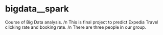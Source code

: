# bigdata__spark
Course of Big Data analysis.  /n
This is final project to predict Expedia Travel clicking rate and booking rate. /n 
There are three people in our group.
